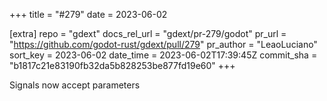+++
title = "#279"
date = 2023-06-02

[extra]
repo = "gdext"
docs_rel_url = "gdext/pr-279/godot"
pr_url = "https://github.com/godot-rust/gdext/pull/279"
pr_author = "LeaoLuciano"
sort_key = 2023-06-02
date_time = 2023-06-02T17:39:45Z
commit_sha = "b1817c21e83190fb32da5b828253be877fd19e60"
+++

Signals now accept parameters
